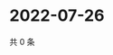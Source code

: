# 2022-07-26

共 0 条

<!-- BEGIN WEIBO -->
<!-- 最后更新时间 Tue Jul 26 2022 14:21:20 GMT+0800 (China Standard Time) -->

<!-- END WEIBO -->
